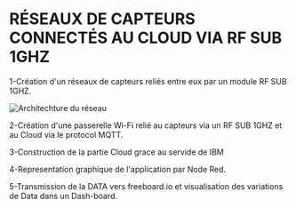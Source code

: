 # RÉSEAUX DE CAPTEURS CONNECTÉS AU CLOUD VIA RF SUB 1GHZ

1-Création d'un réseaux de capteurs reliés entre eux par un module RF SUB 1GHZ.

![Architechture du réseau](https://github.com/OutAmal/Projet_Innovation/blob/master/Architecture%20du%20r%C3%A9seaux.PNG)


2-Création d'une passerelle Wi-Fi relié au capteurs via un RF SUB 1GHZ et au Cloud via le protocol MQTT.

3-Construction de la partie Cloud grace au servide de IBM <Cloud Blue mix>
  
4-Representation graphique de l'application par Node Red.

5-Transmission de la DATA vers freeboard.io et visualisation des variations de Data dans  un Dash-board.
